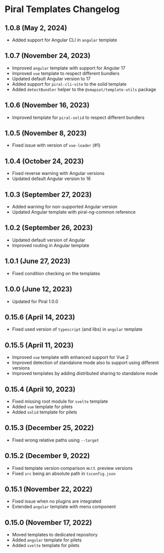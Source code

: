# Piral Templates Changelog

## 1.0.8 (May 2, 2024)

- Added support for Angular CLI in `angular` template

## 1.0.7 (November 24, 2023)

- Improved `angular` template with support for Angular 17
- Improved `vue` template to respect different bundlers
- Updated default Angular version to 17
- Added support for `piral-cli-vite` to the solid template
- Added `detectBundler` helper to the `@smapiot/template-utils` package

## 1.0.6 (November 16, 2023)

- Improved template for `piral-solid` to respect different bundlers

## 1.0.5 (November 8, 2023)

- Fixed issue with version of `vue-loader` (#1)

## 1.0.4 (October 24, 2023)

- Fixed reverse warning with Angular versions
- Updated default Angular version to 16

## 1.0.3 (September 27, 2023)

- Added warning for non-supported Angular version
- Updated Angular template with piral-ng-common reference

## 1.0.2 (September 26, 2023)

- Updated default version of Angular
- Improved routing in Angular template

## 1.0.1 (June 27, 2023)

- Fixed condition checking on the templates

## 1.0.0 (June 12, 2023)

- Updated for Piral 1.0.0

## 0.15.6 (April 14, 2023)

- Fixed used version of `typescript` (and libs) in `angular` template

## 0.15.5 (April 11, 2023)

- Improved `vue` template with enhanced support for Vue 2
- Improved detection of standalone mode also to support using different versions
- Improved templates by adding distributed sharing to standalone mode

## 0.15.4 (April 10, 2023)

- Fixed missing root module for `svelte` template
- Added `vue` template for pilets
- Added `solid` template for pilets

## 0.15.3 (December 25, 2022)

- Fixed wrong relative paths using `--target`

## 0.15.2 (December 9, 2022)

- Fixed template version comparison w.r.t. preview versions
- Fixed `src` being an absolute path in `tsconfig.json`

## 0.15.1 (November 22, 2022)

- Fixed issue when no plugins are integrated
- Extended `angular` template with menu component

## 0.15.0 (November 17, 2022)

- Moved templates to dedicated repository
- Added `angular` template for pilets
- Added `svelte` template for pilets
